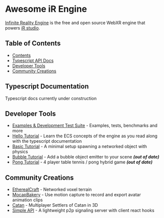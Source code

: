 # Awesome iR Engine

[Infinite Reality Engine](https://github.com/ir-engine/ir-engine) is the free and open source WebXR engine that powers [iR studio](https://preview.ir.world).

## Table of Contents
- [Contents](#table-of-contents)
- [Typescript API Docs](#typescript-documentation)
- [Developer Tools](#developer-tools)
- [Community Creations](#community-creations)

## Typescript Documentation
Typescript docs currently under construction

## Developer Tools

- [Examples & Development Test Suite](https://github.com/ir-engine/ir-development-test-suite) - Examples, tests, benchmarks and more
- [Hello Tutorial](https://github.com/ir-engine/ir-tutorial-hello) - Learn the ECS concepts of the engine as you read along with the typescript documentation
- [Basic Tutorial](https://github.com/ir-engine/ir-tutorial-basic) - A minimal setup spawning a networked object with physics
- [Bubble Tutorial](https://github.com/etherealengine/ee-tutorial-bubbles) - Add a bubble object emitter to your scene **_(out of date)_**
- [Pong Tutorial](https://github.com/ir-engine/ir-tutorial-pong) - 4 player table tennis / pong hybrid game **_(out of date)_**

## Community Creations

- [EtherealCraft](https://github.com/AidanCaruso/etherealcraft) - Networked voxel terrain
- [MocapBakery](https://github.com/AidanCaruso/mocapbakery) - Use motion capture to record and export avatar animation clips
- [Catan](https://github.com/HexaField/catan) - Multiplayer Settlers of Catan in 3D
- [Simple API](https://github.com/HexaField/ir-simple-api) - A lightweight p2p signaling server with client react hooks
